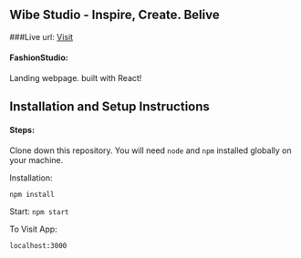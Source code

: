 ## Wibe Studio - Inspire, Create. Belive

###Live url: [Visit](https://fashion-studio-60z5g25nm-davitge.vercel.app/)

#### FashionStudio:
Landing webpage. built with React!

## Installation and Setup Instructions

#### Steps:

Clone down this repository. You will need `node` and `npm` installed globally on your machine.

Installation:

`npm install`

Start:
`npm start`

To Visit App:

`localhost:3000`
